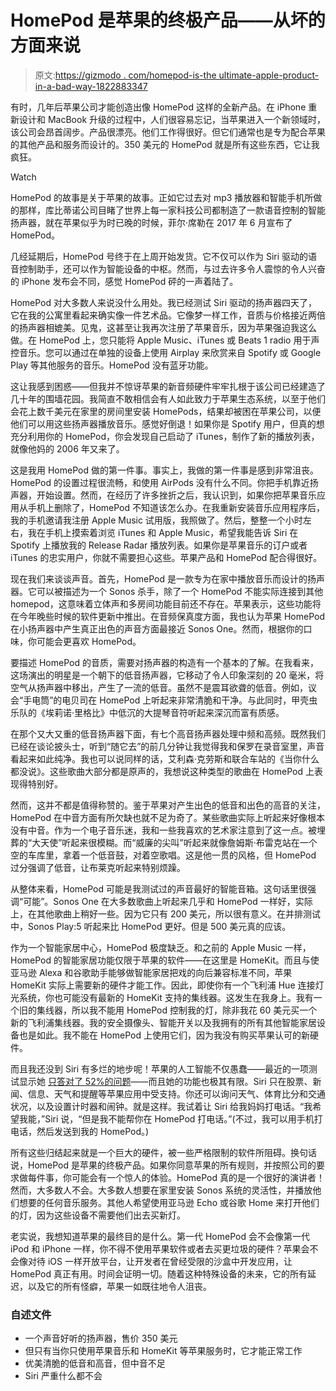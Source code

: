 # HomePod 是苹果的终极产品——从坏的方面来说

> 原文:[https://gizmodo . com/homepod-is-the ultimate-apple-product-in-a-bad-way-1822883347](https://gizmodo.com/homepod-is-the-ultimate-apple-product-in-a-bad-way-1822883347)

有时，几年后苹果公司才能创造出像 HomePod 这样的全新产品。在 iPhone 重新设计和 MacBook 升级的过程中，人们很容易忘记，当苹果进入一个新领域时，该公司会昂首阔步。产品很漂亮。他们工作得很好。但它们通常也是专为配合苹果的其他产品和服务而设计的。350 美元的 HomePod 就是所有这些东西，它让我疯狂。

Watch

HomePod 的故事是关于苹果的故事。正如它过去对 mp3 播放器和智能手机所做的那样，库比蒂诺公司目睹了世界上每一家科技公司都制造了一款语音控制的智能扬声器，就在苹果似乎为时已晚的时候，菲尔·席勒在 2017 年 6 月宣布了 HomePod。

几经延期后，HomePod 号终于在上周开始发货。它不仅可以作为 Siri 驱动的语音控制助手，还可以作为智能设备的中枢。然而，与过去许多令人震惊的令人兴奋的 iPhone 发布会不同，感觉 HomePod 砰的一声着陆了。

HomePod 对大多数人来说没什么用处。我已经测试 Siri 驱动的扬声器四天了，它在我的公寓里看起来确实像一件艺术品。它像梦一样工作，音质与价格接近两倍的扬声器相媲美。见鬼，这甚至让我再次注册了苹果音乐，因为苹果强迫我这么做。在 HomePod 上，您只能将 Apple Music、iTunes 或 Beats 1 radio 用于声控音乐。您可以通过在单独的设备上使用 Airplay 来欣赏来自 Spotify 或 Google Play 等其他服务的音乐。HomePod 没有蓝牙功能。

这让我感到困惑——但我并不惊讶苹果的新音频硬件牢牢扎根于该公司已经建造了几十年的围墙花园。我简直不敢相信会有人如此致力于苹果生态系统，以至于他们会花上数千美元在家里的房间里安装 HomePods，结果却被困在苹果公司，以便他们可以用这些扬声器播放音乐。感觉好倒退！如果你是 Spotify 用户，但真的想充分利用你的 HomePod，你会发现自己启动了 iTunes，制作了新的播放列表，就像他妈的 2006 年又来了。

这是我用 HomePod 做的第一件事。事实上，我做的第一件事是感到非常沮丧。HomePod 的设置过程很流畅，和使用 AirPods 没有什么不同。你把手机靠近扬声器，开始设置。然而，在经历了许多挫折之后，我认识到，如果你把苹果音乐应用从手机上删除了，HomePod 不知道该怎么办。在我重新安装音乐应用程序后，我的手机邀请我注册 Apple Music 试用版，我照做了。然后，整整一个小时左右，我在手机上摸索着浏览 iTunes 和 Apple Music，希望我能告诉 Siri 在 Spotify 上播放我的 Release Radar 播放列表。如果你是苹果音乐的订户或者 iTunes 的忠实用户，你就不需要担心这些。苹果产品和 HomePod 配合得很好。

现在我们来谈谈声音。首先，HomePod 是一款专为在家中播放音乐而设计的扬声器。它可以被描述为一个 Sonos 杀手，除了一个 HomePod 不能实际连接到其他 homepod，这意味着立体声和多房间功能目前还不存在。苹果表示，这些功能将在今年晚些时候的软件更新中推出。在音频保真度方面，我也认为苹果 HomePod 在小扬声器中产生真正出色的声音方面最接近 Sonos One。然而，根据你的口味，你可能会更喜欢 HomePod。

要描述 HomePod 的音质，需要对扬声器的构造有一个基本的了解。在我看来，这场演出的明星是一个朝下的低音扬声器，它移动了令人印象深刻的 20 毫米，将空气从扬声器中移出，产生了一流的低音。虽然不是震耳欲聋的低音。例如，议会“手电筒”的电贝司在 HomePod 上听起来非常清脆和干净。与此同时，甲壳虫乐队的《埃莉诺·里格比》中低沉的大提琴音符听起来深沉而富有质感。

在那个又大又重的低音扬声器下面，有七个高音扬声器处理中频和高频。既然我们已经在谈论披头士，听到“随它去”的前几分钟让我觉得我和保罗在录音室里，声音看起来如此纯净。我也可以说同样的话，艾利森·克劳斯和联合车站的《当你什么都没说》。这些歌曲大部分都是原声的，我想说这种类型的歌曲在 HomePod 上表现得特别好。

然而，这并不都是值得称赞的。鉴于苹果对产生出色的低音和出色的高音的关注，HomePod 在中音方面有所欠缺也就不足为奇了。某些歌曲实际上听起来好像根本没有中音。作为一个电子音乐迷，我和一些我喜欢的艺术家注意到了这一点。被埋葬的“大天使”听起来很模糊。而“威廉的尖叫”听起来就像詹姆斯·布雷克站在一个空的车库里，拿着一个低音鼓，对着空歌唱。这是他一贯的风格，但 HomePod 过分强调了低音，让布莱克听起来特别烦躁。

从整体来看，HomePod 可能是我测试过的声音最好的智能音箱。这句话里很强调“可能”。Sonos One 在大多数歌曲上听起来几乎和 HomePod 一样好，实际上，在其他歌曲上稍好一些。因为它只有 200 美元，所以很有意义。在并排测试中，Sonos Play:5 听起来比 HomePod 更好。但是 500 美元真的应该。

作为一个智能家居中心，HomePod 极度缺乏。和之前的 Apple Music 一样，HomePod 的智能家居功能仅限于苹果的软件——在这里是 HomeKit。而且与使亚马逊 Alexa 和谷歌助手能够做智能家居把戏的向后兼容标准不同，苹果 HomeKit 实际上需要新的硬件才能工作。因此，即使你有一个飞利浦 Hue 连接灯光系统，你也可能没有最新的 HomeKit 支持的集线器。这发生在我身上。我有一个旧的集线器，所以我不能用 HomePod 控制我的灯，除非我花 60 美元买一个新的飞利浦集线器。我的安全摄像头、智能开关以及我拥有的所有其他智能家居设备也是如此。我不能在 HomePod 上使用它们，因为我没有购买苹果认可的新硬件。

而且我还没到 Siri 有多烂的地步呢！苹果的人工智能不仅愚蠢——最近的一项测试显示她 [只答对了 52%的问题](https://9to5mac.com/2018/02/11/homepod-siri-functionality-test/)——而且她的功能也极其有限。Siri 只在股票、新闻、信息、天气和提醒等苹果应用中受支持。你还可以询问天气、体育比分和交通状况，以及设置计时器和闹钟。就是这样。我试着让 Siri 给我妈妈打电话。“我希望我能，”Siri 说，“但是我不能帮你在 HomePod 打电话。”(不过，我可以用手机打电话，然后发送到我的 HomePod。)

所有这些归结起来就是一个巨大的硬件，被一些严格限制的软件所阻碍。换句话说，HomePod 是苹果的终极产品。如果你同意苹果的所有规则，并按照公司的要求做每件事，你可能会有一个惊人的体验。HomePod 真的是一个很好的演讲者！然而，大多数人不会。大多数人想要在家里安装 Sonos 系统的灵活性，并播放他们想要的任何音乐服务。其他人希望使用亚马逊 Echo 或谷歌 Home 来打开他们的灯，因为这些设备不需要他们出去买新灯。

老实说，我想知道苹果的最终目的是什么。第一代 HomePod 会不会像第一代 iPod 和 iPhone 一样，你不得不使用苹果软件或者去买更垃圾的硬件？苹果会不会像对待 iOS 一样开放平台，让开发者在曾经受限的沙盒中开发应用，让 HomePod 真正有用。时间会证明一切。随着这种特殊设备的未来，它的所有延迟，以及它的所有怪癖，苹果一如既往地令人沮丧。

### 自述文件

*   一个声音好听的扬声器，售价 350 美元
*   但只有当你只使用苹果音乐和 HomeKit 等苹果服务时，它才能正常工作
*   优美清脆的低音和高音，但中音不足
*   Siri 严重什么都不会